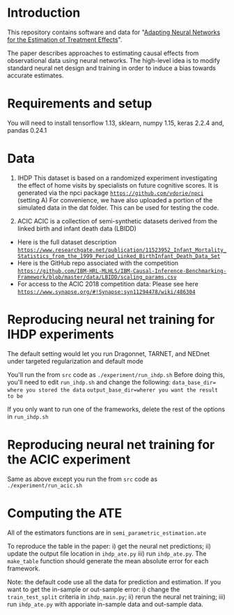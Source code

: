 # Introduction

This repository contains software and data for "[Adapting Neural Networks for the Estimation of Treatment Effects](https://arxiv.org/pdf/1906.02120.pdf)".

The paper describes approaches to estimating causal effects from observational data using neural networks. The high-level idea is to modify standard neural net design and training in order to induce a bias towards accurate estimates.

# Requirements and setup
You will need to install tensorflow 1.13, sklearn, numpy 1.15, keras 2.2.4 and, pandas 0.24.1

# Data

1. IHDP
This dataset is based on a randomized experiment investigating the effect of home visits by specialists on future cognitive scores. 
It is generated via the npci package [`https://github.com/vdorie/npci`](https://github.com/vdorie/npci) (setting A)
For convenience, we have also uploaded a portion of the simulated data in the dat folder. 
This can be used for testing the code. 


2. ACIC
ACIC is a collection of semi-synthetic datasets derived from the linked birth and infant death data (LBIDD)
- Here is the full dataset description [`https://www.researchgate.net/publication/11523952_Infant_Mortality_Statistics_from_the_1999_Period_Linked_BirthInfant_Death_Data_Set`](https://www.researchgate.net/publication/11523952_Infant_Mortality_Statistics_from_the_1999_Period_Linked_BirthInfant_Death_Data_Set)
- Here is the GitHub repo associated with the competition  [`https://github.com/IBM-HRL-MLHLS/IBM-Causal-Inference-Benchmarking-Framework/blob/master/data/LBIDD/scaling_params.csv`](https://github.com/IBM-HRL-MLHLS/IBM-Causal-Inference-Benchmarking-Framework/blob/master/data/LBIDD/scaling_params.csv)
- For access to the ACIC 2018 competition data: Please see here [`https://www.synapse.org/#!Synapse:syn11294478/wiki/486304`](https://www.synapse.org/#!Synapse:syn11294478/wiki/486304)

# Reproducing neural net training for IHDP experiments
The default setting would let you run Dragonnet, TARNET, and NEDnet under targeted regularization and default mode

You'll run the from `src` code as 
`./experiment/run_ihdp.sh`
Before doing this, you'll need to edit `run_ihdp.sh` and change the following:
`data_base_dir= where you stored the data`
`output_base_dir=wherer you want the result to be`

If you only want to run one of the frameworks, delete the rest of the options in `run_ihdp.sh`

# Reproducing neural net training for the ACIC experiment
Same as above except you run the from `src` code as `./experiment/run_acic.sh`

# Computing the ATE
All of the estimators functions are in `semi_parametric_estimation.ate`

To reproduce the table in the paper: i) get the neural net predictions; ii) update the output file location in `ihdp_ate.py` iii) run `ihdp_ate.py`. The `make_table` function should generate the mean absolute error for each framework. 

Note: the default code use all the data for prediction and estimation. If you want to get the in-sample or out-sample error: i) change the `train_test_split` criteria in `ihdp_main.py`; ii) rerun the neural net training; iii) run `ihdp_ate.py` with apporiate in-sample data and out-sample data. 

